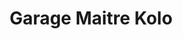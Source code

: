 ---
title: "Garage Maitre Kolo"
url: /forecariah/garage-maitre-kolo/
shop: réparation de voitures
---